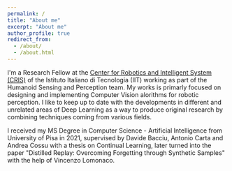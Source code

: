 ```yaml
---
permalink: /
title: "About me"
excerpt: "About me"
author_profile: true
redirect_from: 
  - /about/
  - /about.html
---
```


I'm a Research Fellow at the [Center for Robotics and Intelligent System (CRIS)](https://www.iit.it/it/cris-sanquirico) of the Istituto Italiano di Tecnologia (IIT) working as part of the Humanoid Sensing and Perception team. My works is primarly focused on designing and implementing Computer Vision alorithms for robotic perception. I like to keep up to date with the developments in different and unrelated areas of Deep Learning as a way to produce original research by combining techniques coming from various fields.

I received my MS Degree in Computer Science - Artificial Intelligence from University of Pisa in 2021, supervised by Davide Bacciu, Antonio Carta and Andrea Cossu with a thesis on Continual Learning, later turned into the paper "Distilled Replay: Overcoming Forgetting through Synthetic Samples" with the help of Vincenzo Lomonaco.
